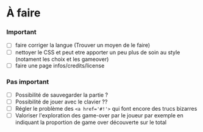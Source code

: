 # À faire

### Important

- [ ] faire corriger la langue (Trouver un moyen de le faire)
- [ ] nettoyer le CSS et peut etre apporter un peu plus de soin au style (notament les choix et les gameover)
- [ ] faire une page infos/credits/license

### Pas important

- [ ] Possibilité de sauvegarder la partie ?
- [ ] Possibilité de jouer avec le clavier ??
- [ ] Régler le problème des `<a href='#!'>` qui font encore des trucs bizarres
- [ ] Valoriser l'exploration des game-over par le joueur par exemple en indiquant la proportion de game over découverte sur le total
